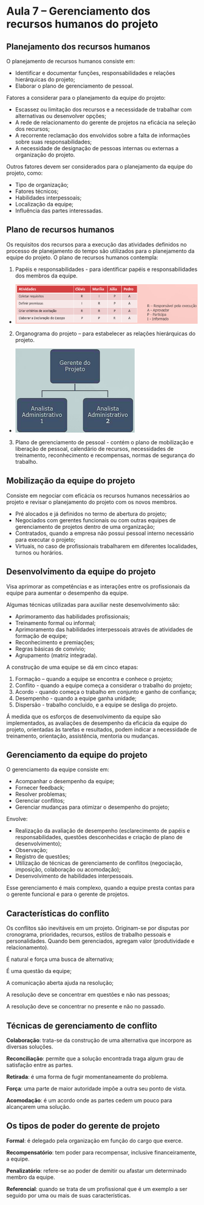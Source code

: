 # Aula 7 – Gerenciamento dos recursos humanos do projeto 

## Planejamento dos recursos humanos 

O planejamento de recursos humanos consiste em: 
- Identificar e documentar funções, responsabilidades e relações hierárquicas do projeto; 
- Elaborar o plano de gerenciamento de pessoal. 
 
Fatores a considerar para o planejamento da equipe do projeto: 
- Escassez ou limitação dos recursos e a necessidade de trabalhar com alternativas ou desenvolver opções; 
- A rede de relacionamento do gerente de projetos na eficácia na seleção dos recursos; 
- A recorrente reclamação dos envolvidos sobre a falta de informações sobre suas responsabilidades; 
- A necessidade de designação de pessoas internas ou externas a organização do projeto. 

Outros fatores devem ser considerados para o planejamento da equipe do projeto, como: 
- Tipo de organização; 
- Fatores técnicos; 
- Habilidades interpessoais; 
- Localização da equipe; 
- Influência das partes interessadas. 

 
## Plano de recursos humanos 

Os requisitos dos recursos para a execução das atividades definidos no processo de planejamento do tempo são utilizados para o planejamento da equipe do projeto. O plano de recursos humanos contempla: 

1. Papéis e responsabilidades - para identificar papéis e responsabilidades dos membros da equipe. 
  - ![Papeis e responsabilidades](../../media/gestao_de_projetos/aula07/img/papeis_responsabilidades.png)

2. Organograma do projeto – para estabelecer as relações hierárquicas do projeto. 
  - ![Organograma do Projeto](../../media/gestao_de_projetos/aula07/img/organograma.png)

3. Plano de gerenciamento de pessoal - contém o plano de mobilização e liberação de pessoal, calendário de recursos, necessidades de treinamento, reconhecimento e recompensas, normas de segurança do trabalho. 


## Mobilização da equipe do projeto 

Consiste em negociar com eficácia os recursos humanos necessários ao projeto e revisar o planejamento do projeto com os novos membros. 
- Pré alocados e já definidos no termo de abertura do projeto; 
- Negociados com gerentes funcionais ou com outras equipes de gerenciamento de projetos dentro de uma organização; 
- Contratados, quando a empresa não possui pessoal interno necessário para executar o projeto; 
- Virtuais, no caso de profissionais trabalharem em diferentes localidades, turnos ou horários. 

 
## Desenvolvimento da equipe do projeto 

Visa aprimorar as competências e as interações entre os profissionais da equipe para aumentar o desempenho da equipe. 

Algumas técnicas utilizadas para auxiliar neste desenvolvimento são: 
- Aprimoramento das habilidades profissionais; 
- Treinamento formal ou informal; 
- Aprimoramento das habilidades interpessoais através de atividades de formação de equipe; 
- Reconhecimento e premiações; 
- Regras básicas de convívio; 
- Agrupamento (matriz integrada). 

A construção de uma equipe se dá em cinco etapas: 
1. Formação – quando a equipe se encontra e conhece o projeto; 
2. Conflito - quando a equipe começa a considerar o trabalho do projeto; 
3. Acordo - quando começa o trabalho em conjunto e ganho de confiança; 
4. Desempenho - quando a equipe ganha unidade; 
5. Dispersão - trabalho concluído, e a equipe se desliga do projeto. 
 
Á medida que os esforços de desenvolvimento da equipe são implementados, as avaliações de desempenho da eficácia da equipe do projeto, orientadas às tarefas e resultados, podem indicar a necessidade de treinamento, orientação, assistência, mentoria ou mudanças. 
 

## Gerenciamento da equipe do projeto 

O gerenciamento da equipe consiste em: 
- Acompanhar o desempenho da equipe; 
- Fornecer feedback; 
- Resolver problemas; 
- Gerenciar conflitos; 
- Gerenciar mudanças para otimizar o desempenho do projeto; 

Envolve: 

- Realização da avaliação de desempenho (esclarecimento de papéis e responsabilidades, questões desconhecidas e criação de plano de desenvolvimento); 
- Observação; 
- Registro de questões; 
- Utilização de técnicas de gerenciamento de conflitos (negociação, imposição, colaboração ou acomodação); 
- Desenvolvimento de habilidades interpessoais. 
 
Esse gerenciamento é mais complexo, quando a equipe presta contas para o gerente funcional e para o gerente de projetos. 
 

## Características do conflito 

Os conflitos são inevitáveis em um projeto. Originam-se por disputas por cronograma, prioridades, recursos, estilos de trabalho pessoais e personalidades. Quando bem gerenciados, agregam valor (produtividade e relacionamento). 

É natural e força uma busca de alternativa; 

É uma questão da equipe; 

A comunicação aberta ajuda na resolução; 

A resolução deve se concentrar em questões e não nas pessoas; 

A resolução deve se concentrar no presente e não no passado. 

 

## Técnicas de gerenciamento de conflito 

 

**Colaboração**: trata-se da construção de uma alternativa que incorpore as diversas soluções. 

 

**Reconciliação**: permite que a solução encontrada traga algum grau de satisfação entre as partes. 

 

**Retirada**: é uma forma de fugir momentaneamente do problema. 

 

**Força**: uma parte de maior autoridade impõe a outra seu ponto de vista. 

 

**Acomodação**: é um acordo onde as partes cedem um pouco para alcançarem uma solução. 

 

## Os tipos de poder do gerente de projeto 

 

**Formal**: é delegado pela organização em função do cargo que exerce. 

 

**Recompensatório**: tem poder para recompensar, inclusive financeiramente, a equipe. 

 

**Penalizatório**: refere-se ao poder de demitir ou afastar um determinado membro da equipe. 

 

**Referencial**: quando se trata de um profissional que é um exemplo a ser seguido por uma ou mais de suas características. 
